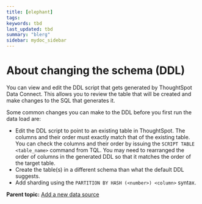 ```yaml
---
title: [elephant]
tags: 
keywords: tbd
last_updated: tbd
summary: "blerg"
sidebar: mydoc_sidebar
---
```

# About changing the schema \(DDL\)

You can view and edit the DDL script that gets generated by ThoughtSpot Data Connect. This allows you to review the table that will be created and make changes to the SQL that generates it.

Some common changes you can make to the DDL before you first run the data load are:

-   Edit the DDL script to point to an existing table in ThoughtSpot. The columns and their order must exactly match that of the existing table. You can check the columns and their order by issuing the `SCRIPT TABLE <table_name>` command from TQL. You may need to rearranged the order of columns in the generated DDL so that it matches the order of the target table.
-   Create the table\(s\) in a different schema than what the default DDL suggests.
-   Add sharding using the `PARTITION BY HASH (<number>) <column>` syntax.

**Parent topic:** [Add a new data source](../../../data_connect/data_connect/setup/adding_data_source.html)

